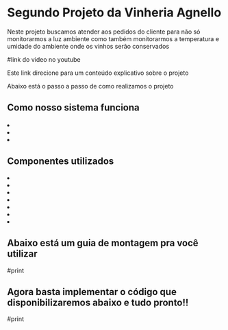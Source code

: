 <h1>Segundo Projeto da Vinheria Agnello</h1>

<p>Neste projeto buscamos atender aos pedidos do cliente para não só monitorarmos a luz ambiente como também monitorarmos 
a temperatura e umidade do ambiente onde os vinhos serão conservados</p>

#link do video no youtube<p>Este link direcione para um conteúdo explicativo sobre o projeto</p>

<p>Abaixo está o passo a passo de como realizamos o projeto</p>

<h2>Como nosso sistema funciona</h2>

<h4><strong></strong></h4>
<li></li>
<li></li>
<li></li>

<h2>Componentes utilizados</h2>
<li></li>
<li></li>
<li></li>
<li></li>
<li></li>
<li></li>
<li></li>

<h2>Abaixo está um guia de montagem pra você utilizar</h2>
#print

<h2>Agora basta implementar o código que disponibilizaremos abaixo e tudo pronto!!</h2>
#print

